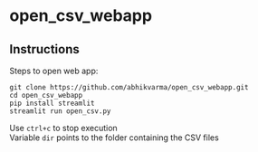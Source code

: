 # open_csv_webapp
## Instructions
Steps to open web app:
```
git clone https://github.com/abhikvarma/open_csv_webapp.git
cd open_csv_webapp
pip install streamlit
streamlit run open_csv.py
```

Use `ctrl+c` to stop execution  
Variable `dir` points to the folder containing the CSV files


